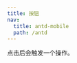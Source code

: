 ```yaml
---
title: 按钮
nav:
  title: antd-mobile
  path: /antd
---
```


点击后会触发一个操作。


<code src="./demos/basic.tsx" />

<code src="./demos/complex.tsx" />

<API/>
